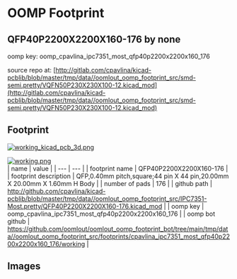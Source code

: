 # OOMP Footprint  
## QFP40P2200X2200X160-176  by none  
  
oomp key: oomp_cpavlina_ipc7351_most_qfp40p2200x2200x160_176  
  
source repo at: [http://gitlab.com/cpavlina/kicad-pcblib/blob/master/tmp/data//oomlout_oomp_footprint_src/smd-semi.pretty/VQFN50P230X230X100-12.kicad_mod](http://gitlab.com/cpavlina/kicad-pcblib/blob/master/tmp/data//oomlout_oomp_footprint_src/smd-semi.pretty/VQFN50P230X230X100-12.kicad_mod)  
## Footprint  
  
[![working_kicad_pcb_3d.png](working_kicad_pcb_3d_600.png)](working_kicad_pcb_3d.png)  
  
[![working.png](working_600.png)](working.png)  
| name | value | 
| --- | --- | 
| footprint name | QFP40P2200X2200X160-176 | 
| footprint description | QFP,0.40mm pitch,square;44 pin X 44 pin,20.00mm X 20.00mm X 1.60mm H Body | 
| number of pads | 176 | 
| github path | http://github.com/cpavlina/kicad-pcblib/blob/master/tmp/data//oomlout_oomp_footprint_src/IPC7351-Most.pretty/QFP40P2200X2200X160-176.kicad_mod | 
| oomp key | oomp_cpavlina_ipc7351_most_qfp40p2200x2200x160_176 | 
| oomp bot github | https://github.com/oomlout/oomlout_oomp_footprint_bot/tree/main/tmp/data//oomlout_oomp_footprint_src/footprints/cpavlina_ipc7351_most_qfp40p2200x2200x160_176/working | 
## Images  
